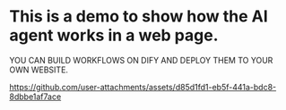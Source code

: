 # This is a demo to show how the AI agent works in a web page.
  
YOU CAN BUILD WORKFLOWS ON DIFY AND DEPLOY THEM TO YOUR OWN WEBSITE.  


https://github.com/user-attachments/assets/d85d1fd1-eb5f-441a-bdc8-8dbbe1af7ace

